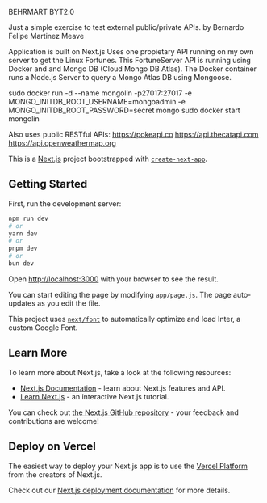 BEHRMART BYT2.0

Just a simple exercise to test external public/private APIs.
by Bernardo Felipe Martinez Meave

Application is built on Next.js
Uses one propietary API running on my own server to get the Linux Fortunes. This FortuneServer API is running using Docker and and Mongo DB (Cloud Mongo DB Atlas). The Docker container runs a Node.js Server to query a Mongo Atlas DB using Mongoose.

sudo docker run -d --name mongolin -p27017:27017 -e MONGO_INITDB_ROOT_USERNAME=mongoadmin -e MONGO_INITDB_ROOT_PASSWORD=secret mongo 
sudo docker start mongolin

Also uses public RESTful APIs:
https://pokeapi.co
https://api.thecatapi.com
https://api.openweathermap.org


This is a [Next.js](https://nextjs.org/) project bootstrapped with [`create-next-app`](https://github.com/vercel/next.js/tree/canary/packages/create-next-app).

## Getting Started

First, run the development server:

```bash
npm run dev
# or
yarn dev
# or
pnpm dev
# or
bun dev
```

Open [http://localhost:3000](http://localhost:3000) with your browser to see the result.

You can start editing the page by modifying `app/page.js`. The page auto-updates as you edit the file.

This project uses [`next/font`](https://nextjs.org/docs/basic-features/font-optimization) to automatically optimize and load Inter, a custom Google Font.

## Learn More

To learn more about Next.js, take a look at the following resources:

- [Next.js Documentation](https://nextjs.org/docs) - learn about Next.js features and API.
- [Learn Next.js](https://nextjs.org/learn) - an interactive Next.js tutorial.

You can check out [the Next.js GitHub repository](https://github.com/vercel/next.js/) - your feedback and contributions are welcome!

## Deploy on Vercel

The easiest way to deploy your Next.js app is to use the [Vercel Platform](https://vercel.com/new?utm_medium=default-template&filter=next.js&utm_source=create-next-app&utm_campaign=create-next-app-readme) from the creators of Next.js.

Check out our [Next.js deployment documentation](https://nextjs.org/docs/deployment) for more details.
